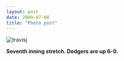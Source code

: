 ```yaml
---
layout: post
date: 2009-07-08
title: "Photo post"
---
```

![travisj](/images/3559c9dcc90732fe9488cd80da3ac350b921494134550f69758f8728f64a523f.jpg)

<b>Seventh inning stretch. Dodgers are up 6-0.</b>